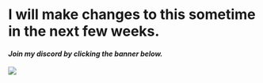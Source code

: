 # I will make changes to this sometime in the next few weeks.
#### *Join my discord by clicking the banner below.*
[<img src="https://discordapp.com/api/guilds/333211307635507201/widget.png?style=shield">](https://discord.gg/eTX29bC)
